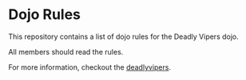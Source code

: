 Dojo Rules
==========

This repository contains a list of dojo rules for the Deadly Vipers dojo.

All members should read the rules.

For more information, checkout the [deadlyvipers](https://github.com/deadlyvipers).

